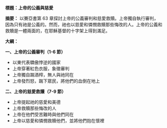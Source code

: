 **標題：上帝的公義與慈愛**

**摘要：**
以賽亞書第 63 章探討上帝的公義審判和慈愛救贖。上帝獨自執行審判，因為只有祂是公義的。然而，祂也以慈愛和憐憫救贖那些悔改的人。上帝的公義和救贖是一體兩面的，在耶穌基督的十字架上得到滿足。

**大綱：**

**一、上帝的公義審判（1-6 節）**
* 以東代表驕傲悖逆的國家
* 上帝穿著紅色衣服，象徵審判
* 上帝獨自踹酒榨，無人與祂同在
* 上帝發烈怒，踹下眾民，將他們的血倒在地上

**二、上帝的慈愛救贖（7-9 節）**
* 上帝提起祂的慈愛和美德
* 上帝救贖那些悔改的人
* 上帝在他們受苦難時與他們同在
* 上帝以慈愛和憐憫救贖他們，並將他們抱在懷裡